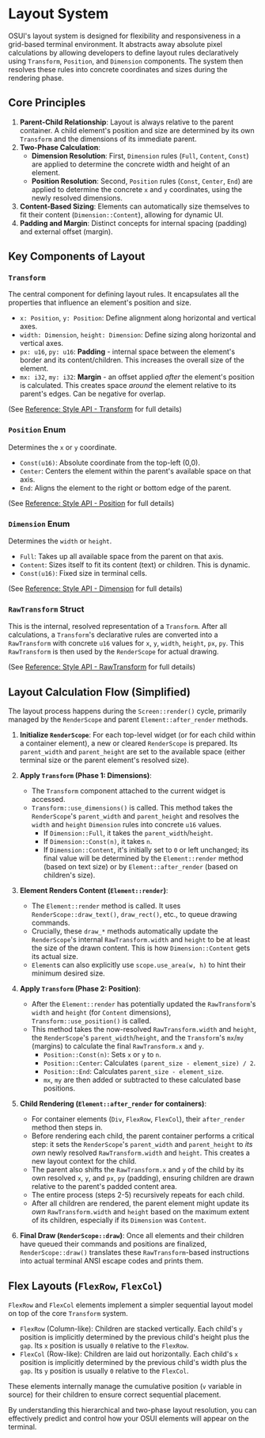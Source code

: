 # Layout System

OSUI's layout system is designed for flexibility and responsiveness in a grid-based terminal environment. It abstracts away absolute pixel calculations by allowing developers to define layout rules declaratively using `Transform`, `Position`, and `Dimension` components. The system then resolves these rules into concrete coordinates and sizes during the rendering phase.

## Core Principles

1.  **Parent-Child Relationship**: Layout is always relative to the parent container. A child element's position and size are determined by its own `Transform` and the dimensions of its immediate parent.
2.  **Two-Phase Calculation**:
    *   **Dimension Resolution**: First, `Dimension` rules (`Full`, `Content`, `Const`) are applied to determine the concrete width and height of an element.
    *   **Position Resolution**: Second, `Position` rules (`Const`, `Center`, `End`) are applied to determine the concrete `x` and `y` coordinates, using the newly resolved dimensions.
3.  **Content-Based Sizing**: Elements can automatically size themselves to fit their content (`Dimension::Content`), allowing for dynamic UI.
4.  **Padding and Margin**: Distinct concepts for internal spacing (padding) and external offset (margin).

## Key Components of Layout

### `Transform`

The central component for defining layout rules. It encapsulates all the properties that influence an element's position and size.

*   `x: Position`, `y: Position`: Define alignment along horizontal and vertical axes.
*   `width: Dimension`, `height: Dimension`: Define sizing along horizontal and vertical axes.
*   `px: u16`, `py: u16`: **Padding** - internal space between the element's border and its content/children. This increases the overall size of the element.
*   `mx: i32`, `my: i32`: **Margin** - an offset applied *after* the element's position is calculated. This creates space *around* the element relative to its parent's edges. Can be negative for overlap.

(See [Reference: Style API - Transform](.//docs/reference/style_api.md#transform-component) for full details)

### `Position` Enum

Determines the `x` or `y` coordinate.

*   `Const(u16)`: Absolute coordinate from the top-left (0,0).
*   `Center`: Centers the element within the parent's available space on that axis.
*   `End`: Aligns the element to the right or bottom edge of the parent.

(See [Reference: Style API - Position](.//docs/reference/style_api.md#position-enum) for full details)

### `Dimension` Enum

Determines the `width` or `height`.

*   `Full`: Takes up all available space from the parent on that axis.
*   `Content`: Sizes itself to fit its content (text) or children. This is dynamic.
*   `Const(u16)`: Fixed size in terminal cells.

(See [Reference: Style API - Dimension](.//docs/reference/style_api.md#dimension-enum) for full details)

### `RawTransform` Struct

This is the internal, resolved representation of a `Transform`. After all calculations, a `Transform`'s declarative rules are converted into a `RawTransform` with concrete `u16` values for `x`, `y`, `width`, `height`, `px`, `py`. This `RawTransform` is then used by the `RenderScope` for actual drawing.

(See [Reference: Style API - RawTransform](.//docs/reference/style_api.md#rawtransform-struct) for full details)

## Layout Calculation Flow (Simplified)

The layout process happens during the `Screen::render()` cycle, primarily managed by the `RenderScope` and parent `Element::after_render` methods.

1.  **Initialize `RenderScope`**: For each top-level widget (or for each child within a container element), a new or cleared `RenderScope` is prepared. Its `parent_width` and `parent_height` are set to the available space (either terminal size or the parent element's resolved size).

2.  **Apply `Transform` (Phase 1: Dimensions)**:
    *   The `Transform` component attached to the current widget is accessed.
    *   `Transform::use_dimensions()` is called. This method takes the `RenderScope`'s `parent_width` and `parent_height` and resolves the `width` and `height` `Dimension` rules into concrete `u16` values.
        *   If `Dimension::Full`, it takes the `parent_width`/`height`.
        *   If `Dimension::Const(n)`, it takes `n`.
        *   If `Dimension::Content`, it's initially set to `0` or left unchanged; its final value will be determined by the `Element::render` method (based on text size) or by `Element::after_render` (based on children's size).

3.  **Element Renders Content (`Element::render`)**:
    *   The `Element::render` method is called. It uses `RenderScope::draw_text()`, `draw_rect()`, etc., to queue drawing commands.
    *   Crucially, these `draw_*` methods automatically update the `RenderScope`'s internal `RawTransform.width` and `height` to be at least the size of the drawn content. This is how `Dimension::Content` gets its actual size.
    *   `Element`s can also explicitly use `scope.use_area(w, h)` to hint their minimum desired size.

4.  **Apply `Transform` (Phase 2: Position)**:
    *   After the `Element::render` has potentially updated the `RawTransform`'s `width` and `height` (for `Content` dimensions), `Transform::use_position()` is called.
    *   This method takes the now-resolved `RawTransform.width` and `height`, the `RenderScope`'s `parent_width`/`height`, and the `Transform`'s `mx`/`my` (margins) to calculate the final `RawTransform.x` and `y`.
        *   `Position::Const(n)`: Sets `x` or `y` to `n`.
        *   `Position::Center`: Calculates `(parent_size - element_size) / 2`.
        *   `Position::End`: Calculates `parent_size - element_size`.
        *   `mx`, `my` are then added or subtracted to these calculated base positions.

5.  **Child Rendering (`Element::after_render` for containers)**:
    *   For container elements (`Div`, `FlexRow`, `FlexCol`), their `after_render` method then steps in.
    *   Before rendering each child, the parent container performs a critical step: it sets the `RenderScope`'s `parent_width` and `parent_height` to *its own* newly resolved `RawTransform.width` and `height`. This creates a new layout context for the child.
    *   The parent also shifts the `RawTransform.x` and `y` of the child by its own resolved `x`, `y`, and `px`, `py` (padding), ensuring children are drawn relative to the parent's padded content area.
    *   The entire process (steps 2-5) recursively repeats for each child.
    *   After all children are rendered, the parent element might update its *own* `RawTransform.width` and `height` based on the maximum extent of its children, especially if its `Dimension` was `Content`.

6.  **Final Draw (`RenderScope::draw`)**: Once all elements and their children have queued their commands and positions are finalized, `RenderScope::draw()` translates these `RawTransform`-based instructions into actual terminal ANSI escape codes and prints them.

## Flex Layouts (`FlexRow`, `FlexCol`)

`FlexRow` and `FlexCol` elements implement a simpler sequential layout model on top of the core `Transform` system.

*   `FlexRow` (Column-like): Children are stacked vertically. Each child's `y` position is implicitly determined by the previous child's height plus the `gap`. Its `x` position is usually `0` relative to the `FlexRow`.
*   `FlexCol` (Row-like): Children are laid out horizontally. Each child's `x` position is implicitly determined by the previous child's width plus the `gap`. Its `y` position is usually `0` relative to the `FlexCol`.

These elements internally manage the cumulative position (`v` variable in source) for their children to ensure correct sequential placement.

By understanding this hierarchical and two-phase layout resolution, you can effectively predict and control how your OSUI elements will appear on the terminal.



